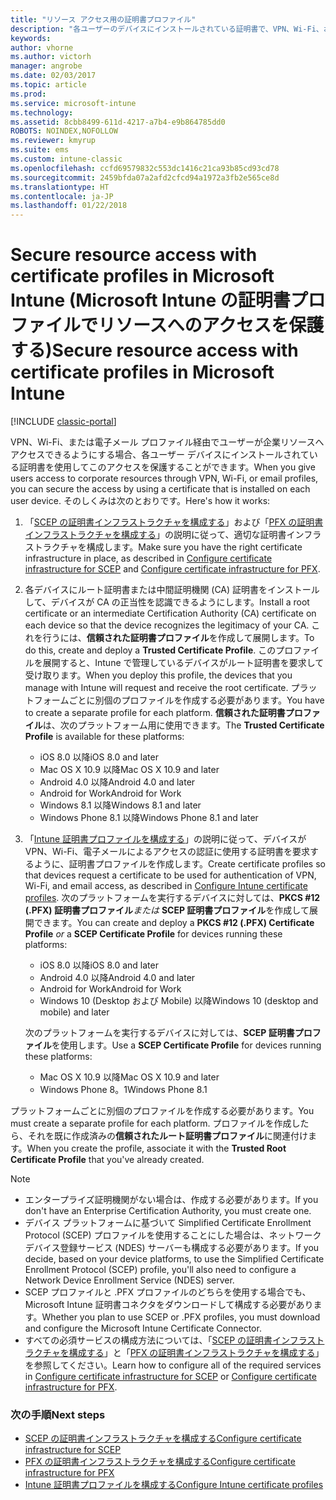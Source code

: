 ```yaml
---
title: "リソース アクセス用の証明書プロファイル"
description: "各ユーザーのデバイスにインストールされている証明書で、VPN、Wi-Fi、および電子メール アクセスを保護します。"
keywords: 
author: vhorne
ms.author: victorh
manager: angrobe
ms.date: 02/03/2017
ms.topic: article
ms.prod: 
ms.service: microsoft-intune
ms.technology: 
ms.assetid: 8cbb8499-611d-4217-a7b4-e9b864785dd0
ROBOTS: NOINDEX,NOFOLLOW
ms.reviewer: kmyrup
ms.suite: ems
ms.custom: intune-classic
ms.openlocfilehash: ccfd69579832c553dc1416c21ca93b85cd93cd78
ms.sourcegitcommit: 2459bfda07a2afd2cfcd94a1972a3fb2e565ce8d
ms.translationtype: HT
ms.contentlocale: ja-JP
ms.lasthandoff: 01/22/2018
---
```

# <a name="secure-resource-access-with-certificate-profiles-in-microsoft-intune"></a><span data-ttu-id="b5510-103">Secure resource access with certificate profiles in Microsoft Intune (Microsoft Intune の証明書プロファイルでリソースへのアクセスを保護する)</span><span class="sxs-lookup"><span data-stu-id="b5510-103">Secure resource access with certificate profiles in Microsoft Intune</span></span>

[!INCLUDE [classic-portal](../includes/classic-portal.md)]

<span data-ttu-id="b5510-104">VPN、Wi-Fi、または電子メール プロファイル経由でユーザーが企業リソースへアクセスできるようにする場合、各ユーザー デバイスにインストールされている証明書を使用してこのアクセスを保護することができます。</span><span class="sxs-lookup"><span data-stu-id="b5510-104">When you give users access to corporate resources through VPN, Wi-Fi, or email profiles, you can secure the access by using a certificate that is installed on each user device.</span></span> <span data-ttu-id="b5510-105">そのしくみは次のとおりです。</span><span class="sxs-lookup"><span data-stu-id="b5510-105">Here's how it works:</span></span>

1. <span data-ttu-id="b5510-106">「[SCEP の証明書インフラストラクチャを構成する](configure-certificate-infrastructure-for-scep.md)」および「[PFX の証明書インフラストラクチャを構成する](configure-certificate-infrastructure-for-pfx.md)」の説明に従って、適切な証明書インフラストラクチャを構成します。</span><span class="sxs-lookup"><span data-stu-id="b5510-106">Make sure you have the right certificate infrastructure in place, as described in [Configure certificate infrastructure for SCEP](configure-certificate-infrastructure-for-scep.md) and [Configure certificate infrastructure for PFX](configure-certificate-infrastructure-for-pfx.md).</span></span>

2. <span data-ttu-id="b5510-107">各デバイスにルート証明書または中間証明機関 (CA) 証明書をインストールして、デバイスが CA の正当性を認識できるようにします。</span><span class="sxs-lookup"><span data-stu-id="b5510-107">Install a root certificate or an intermediate Certification Authority (CA) certificate on each device so that the device recognizes the legitimacy of your CA.</span></span> <span data-ttu-id="b5510-108">これを行うには、**信頼された証明書プロファイル**を作成して展開します。</span><span class="sxs-lookup"><span data-stu-id="b5510-108">To do this, create and deploy a **Trusted Certificate Profile**.</span></span> <span data-ttu-id="b5510-109">このプロファイルを展開すると、Intune で管理しているデバイスがルート証明書を要求して受け取ります。</span><span class="sxs-lookup"><span data-stu-id="b5510-109">When you deploy this profile, the devices that you manage with Intune will request and receive the root certificate.</span></span> <span data-ttu-id="b5510-110">プラットフォームごとに別個のプロファイルを作成する必要があります。</span><span class="sxs-lookup"><span data-stu-id="b5510-110">You have to create a separate profile for each platform.</span></span> <span data-ttu-id="b5510-111">**信頼された証明書プロファイル**は、次のプラットフォーム用に使用できます。</span><span class="sxs-lookup"><span data-stu-id="b5510-111">The **Trusted Certificate Profile** is available for these platforms:</span></span>
   -  <span data-ttu-id="b5510-112">iOS 8.0 以降</span><span class="sxs-lookup"><span data-stu-id="b5510-112">iOS 8.0 and later</span></span>
   -  <span data-ttu-id="b5510-113">Mac OS X 10.9 以降</span><span class="sxs-lookup"><span data-stu-id="b5510-113">Mac OS X 10.9 and later</span></span>
   -  <span data-ttu-id="b5510-114">Android 4.0 以降</span><span class="sxs-lookup"><span data-stu-id="b5510-114">Android 4.0 and later</span></span>
   -  <span data-ttu-id="b5510-115">Android for Work</span><span class="sxs-lookup"><span data-stu-id="b5510-115">Android for Work</span></span>
   -  <span data-ttu-id="b5510-116">Windows 8.1 以降</span><span class="sxs-lookup"><span data-stu-id="b5510-116">Windows 8.1 and later</span></span>
   -  <span data-ttu-id="b5510-117">Windows Phone 8.1 以降</span><span class="sxs-lookup"><span data-stu-id="b5510-117">Windows Phone 8.1 and later</span></span>

3. <span data-ttu-id="b5510-118">「[Intune 証明書プロファイルを構成する](configure-intune-certificate-profiles.md)」の説明に従って、デバイスが VPN、Wi-Fi、電子メールによるアクセスの認証に使用する証明書を要求するように、証明書プロファイルを作成します。</span><span class="sxs-lookup"><span data-stu-id="b5510-118">Create certificate profiles so that devices request a certificate to be used for authentication of VPN, Wi-Fi, and email access, as described in [Configure Intune certificate profiles](configure-intune-certificate-profiles.md).</span></span> <span data-ttu-id="b5510-119">次のプラットフォームを実行するデバイスに対しては、**PKCS #12 (.PFX) 証明書プロファイル***または* **SCEP 証明書プロファイル**を作成して展開できます。</span><span class="sxs-lookup"><span data-stu-id="b5510-119">You can create and deploy a **PKCS #12 (.PFX) Certificate Profile** *or* a **SCEP Certificate Profile** for devices running these platforms:</span></span>

   -  <span data-ttu-id="b5510-120">iOS 8.0 以降</span><span class="sxs-lookup"><span data-stu-id="b5510-120">iOS 8.0 and later</span></span>
   -  <span data-ttu-id="b5510-121">Android 4.0 以降</span><span class="sxs-lookup"><span data-stu-id="b5510-121">Android 4.0 and later</span></span>
   -  <span data-ttu-id="b5510-122">Android for Work</span><span class="sxs-lookup"><span data-stu-id="b5510-122">Android for Work</span></span>
   -  <span data-ttu-id="b5510-123">Windows 10 (Desktop および Mobile) 以降</span><span class="sxs-lookup"><span data-stu-id="b5510-123">Windows 10 (desktop and mobile) and later</span></span>

   <span data-ttu-id="b5510-124">次のプラットフォームを実行するデバイスに対しては、**SCEP 証明書プロファイル**を使用します。</span><span class="sxs-lookup"><span data-stu-id="b5510-124">Use a **SCEP Certificate Profile** for devices running these platforms:</span></span>
    -   <span data-ttu-id="b5510-125">Mac OS X 10.9 以降</span><span class="sxs-lookup"><span data-stu-id="b5510-125">Mac OS X 10.9 and later</span></span>
    -   <span data-ttu-id="b5510-126">Windows Phone 8。1</span><span class="sxs-lookup"><span data-stu-id="b5510-126">Windows Phone 8.1</span></span>

<span data-ttu-id="b5510-127">プラットフォームごとに別個のプロファイルを作成する必要があります。</span><span class="sxs-lookup"><span data-stu-id="b5510-127">You must create a separate profile for each platform.</span></span> <span data-ttu-id="b5510-128">プロファイルを作成したら、それを既に作成済みの**信頼されたルート証明書プロファイル**に関連付けます。</span><span class="sxs-lookup"><span data-stu-id="b5510-128">When you create the profile, associate it with the **Trusted Root Certificate Profile** that you've already created.</span></span>

> [!NOTE]           
> - <span data-ttu-id="b5510-129">エンタープライズ証明機関がない場合は、作成する必要があります。</span><span class="sxs-lookup"><span data-stu-id="b5510-129">If you don't have an Enterprise Certification Authority, you must create one.</span></span>
>- <span data-ttu-id="b5510-130">デバイス プラットフォームに基づいて Simplified Certificate Enrollment Protocol (SCEP) プロファイルを使用することにした場合は、ネットワーク デバイス登録サービス (NDES) サーバーも構成する必要があります。</span><span class="sxs-lookup"><span data-stu-id="b5510-130">If you decide, based on your device platforms, to use the Simplified Certificate Enrollment Protocol (SCEP) profile, you'll also need to configure a Network Device Enrollment Service (NDES) server.</span></span>
>-  <span data-ttu-id="b5510-131">SCEP プロファイルと .PFX プロファイルのどちらを使用する場合でも、Microsoft Intune 証明書コネクタをダウンロードして構成する必要があります。</span><span class="sxs-lookup"><span data-stu-id="b5510-131">Whether you plan to use SCEP or .PFX profiles, you must download and configure the Microsoft Intune Certificate Connector.</span></span>
>-  <span data-ttu-id="b5510-132">すべての必須サービスの構成方法については、「[SCEP の証明書インフラストラクチャを構成する](configure-certificate-infrastructure-for-scep.md)」と「[PFX の証明書インフラストラクチャを構成する](configure-certificate-infrastructure-for-pfx.md)」を参照してください。</span><span class="sxs-lookup"><span data-stu-id="b5510-132">Learn how to configure all of the required services in [Configure certificate infrastructure for SCEP](configure-certificate-infrastructure-for-scep.md) or [Configure certificate infrastructure for PFX](configure-certificate-infrastructure-for-pfx.md).</span></span>

### <a name="next-steps"></a><span data-ttu-id="b5510-133">次の手順</span><span class="sxs-lookup"><span data-stu-id="b5510-133">Next steps</span></span>
- [<span data-ttu-id="b5510-134">SCEP の証明書インフラストラクチャを構成する</span><span class="sxs-lookup"><span data-stu-id="b5510-134">Configure certificate infrastructure for SCEP</span></span>](configure-certificate-infrastructure-for-scep.md)
- [<span data-ttu-id="b5510-135">PFX の証明書インフラストラクチャを構成する</span><span class="sxs-lookup"><span data-stu-id="b5510-135">Configure certificate infrastructure for PFX</span></span>](configure-certificate-infrastructure-for-pfx.md)
- [<span data-ttu-id="b5510-136">Intune 証明書プロファイルを構成する</span><span class="sxs-lookup"><span data-stu-id="b5510-136">Configure Intune certificate profiles</span></span>](configure-intune-certificate-profiles.md)
